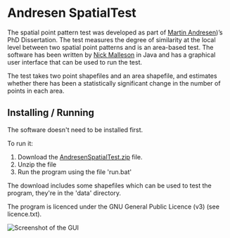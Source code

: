 # Andresen SpatialTest

The spatial point pattern test was developed as part of [Martin
Andresen](http://www.sfu.ca/%7Eandresen/))’s PhD Dissertation. The test measures
the degree of similarity at the local level between two spatial point patterns
and is an area-based test. The software has been written by [Nick
Malleson](http://nickmalleson.co.uk/) in Java and has a graphical user interface
that can be used to run the test.

The test takes two point shapefiles and an area shapefile, and estimates whether
there has been a statistically significant change in the number of points in
each area.

## Installing / Running

The software doesn't need to be installed first.

To run it:

 1. Download the [AndresenSpatialTest.zip](AndresenSpatialTest.zip) file.
 2. Unzip the file
 3. Run the program using the file 'run.bat'

The download includes some shapefiles which can be used to test the program, they're in
the 'data' directory.

The program is licenced under the GNU General Public Licence (v3) (see licence.txt).

<img src="http://nickmalleson.co.uk/wp-content/uploads/2012/01/test_gui.png" alt="Screenshot of the GUI"/>
